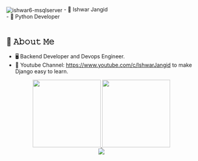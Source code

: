 <img align="center" alt="ishwar6-msqlserver"  src="https://komarev.com/ghpvc/?username=ishwar6&style=flat-square&color=grey">
- 👋  Ishwar Jangid  </br>
- 👀  Python Developer </br></br>

## :book: 𝙰𝚋𝚘𝚞𝚝 𝙼𝚎
- 🖥 Backend Developer and Devops Engineer. 
- 💼 Youtube Channel: https://www.youtube.com/c/IshwarJangid to make Django easy to learn. 



<div align="center">
  <a href="https://github.com/ishwar6">
  <img height="180em" src="https://github-readme-stats.vercel.app/api?username=ishwar6&count_private=true&show_icons=true&theme=dracula&include_all_commits=true&count_private=true&cache_seconds=1800"/>
  <img height="180em" src="https://github-readme-stats.vercel.app/api/top-langs/?username=ishwar6&layout=compact&langs_count=7&theme=dracula&cache_seconds=1800"/>

</div>
  <div align="center">
  <img src="https://github-readme-streak-stats.herokuapp.com/?user=ishwar6&theme=dark">
  </div>
 
